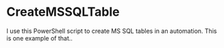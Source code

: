 # CreateMSSQLTable
I use this PowerShell script to create MS SQL tables in an automation. This is one example of that..
